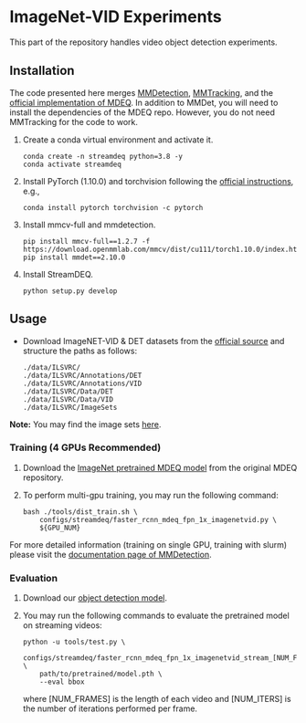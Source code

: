 # ImageNet-VID Experiments

This part of the repository handles video object detection experiments. 

## Installation

The code presented here merges [MMDetection](https://github.com/open-mmlab/mmdetection), [MMTracking](https://github.com/open-mmlab/mmtracking), and the [official implementation of MDEQ](https://github.com/locuslab/deq). In addition to MMDet, you will need to install the dependencies of the MDEQ repo. However, you do not need MMTracking for the code to work. 

1. Create a conda virtual environment and activate it.

    ```shell
    conda create -n streamdeq python=3.8 -y
    conda activate streamdeq
    ```

2. Install PyTorch (1.10.0) and torchvision following the [official instructions](https://pytorch.org/), e.g.,

    ```shell
    conda install pytorch torchvision -c pytorch
    ```

3. Install mmcv-full and mmdetection.

    ```shell
    pip install mmcv-full==1.2.7 -f https://download.openmmlab.com/mmcv/dist/cu111/torch1.10.0/index.html
    pip install mmdet==2.10.0
    ```

4. Install StreamDEQ.

	```shell
    python setup.py develop
    ```

## Usage

* Download ImageNET-VID & DET datasets from the [official source](http://image-net.org/challenges/LSVRC/2015/2015-downloads) and structure the paths as follows:

    ```
    ./data/ILSVRC/
    ./data/ILSVRC/Annotations/DET
    ./data/ILSVRC/Annotations/VID
    ./data/ILSVRC/Data/DET
    ./data/ILSVRC/Data/VID
    ./data/ILSVRC/ImageSets
    ```

**Note:** You may find the image sets [here](https://github.com/Scalsol/mega.pytorch/tree/master/datasets/ILSVRC2015/ImageSets).

### Training (4 GPUs Recommended)

1. Download the [ImageNet pretrained MDEQ model](https://drive.google.com/file/d/1vcWnlb5yUXE-3VHiuVJdfRZVeyx0U9-W/view) from the original MDEQ repository.

2. To perform multi-gpu training, you may run the following command:

    ```
    bash ./tools/dist_train.sh \
        configs/streamdeq/faster_rcnn_mdeq_fpn_1x_imagenetvid.py \
        ${GPU_NUM}
    ```

For more detailed information (training on single GPU, training with slurm) please visit the [documentation page of MMDetection](https://mmdetection.readthedocs.io/en/v2.10.0/1_exist_data_model.html).


### Evaluation

1. Download our [object detection model](https://drive.google.com/file/d/1mMcLgBZR9va3vYxG-E6ACKag49PrfXS3/view).

2. You may run the following commands to evaluate the pretrained model on streaming videos:
	
    ```
    python -u tools/test.py \
        configs/streamdeq/faster_rcnn_mdeq_fpn_1x_imagenetvid_stream_[NUM_FRAMES]f_[NUM_ITERS]i.py \
        path/to/pretrained/model.pth \
        --eval bbox
    ```

    where [NUM_FRAMES] is the length of each video and [NUM_ITERS] is the number of iterations performed per frame.
